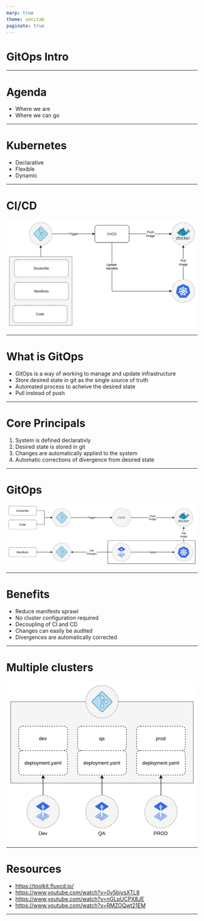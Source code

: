 ```yaml
---
marp: true
theme: xenitab
paginate: true
---
```


<!-- _paginate: false -->
<!-- _class: lead -->

# GitOps Intro

---

<!-- _paginate: false -->
<!-- _class: lead -->

# Agenda

- Where we are
- Where we can go

---

# Kubernetes

- Declarative
- Flexible
- Dynamic

---

# CI/CD

![bg w:50%](./assets/cicd.png)

---

# What is GitOps

- GitOps is a way of working to manage and update infrastructure
- Store desired state in git as the single source of truth
- Automated process to acheive the desired state
- Pull instead of push

---

# Core Principals

1. System is defined declarativly
2. Desired state is stored in git
3. Changes are automatically applied to the system
4. Automatic corrections of divergence from desired state

---

# GitOps

![bg w:70%](./assets/gitops.png)

---

# Benefits

- Reduce manifests sprawl
- No cluster configuration required
- Decoupling of CI and CD
- Changes can easily be audited
- Divergences are automatically corrected

---

# Multiple clusters

![bg w:40%](./assets/multiple-clusters.png)

---

# Resources

- https://toolkit.fluxcd.io/
- https://www.youtube.com/watch?v=0v5bjysXTL8
- https://www.youtube.com/watch?v=nGLpUCPX8JE
- https://www.youtube.com/watch?v=RMZOQwt21EM

---
